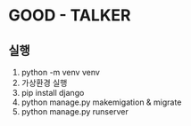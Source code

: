 # GOOD - TALKER
## 실행
1. python -m venv venv
2. 가상환경 실행
3. pip install django
4. python manage.py makemigation & migrate
5. python manage.py runserver